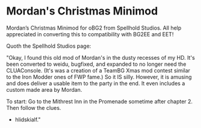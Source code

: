 # Mordan's Christmas Minimod
Mordan’s Christmas Minimod for oBG2 from Spellhold Studios.  All help appreciated in converting this to compatibility with BG2EE and EET!

Quoth the Spellhold Studios page:

"Okay, I found this old mod of Mordan's in the dusty recesses of my HD. It's been converted to weidu, bugfixed, and expanded to no longer need the CLUAConsole. (It's was a creation of a TeamBG Xmas mod contest similar to the Iron Modder ones of FWP fame.) So it IS silly. However, it is amusing and does deliver a usable item to the party in the end. It even includes a custom made area by Mordan.

To start: Go to the Mithrest Inn in the Promenade sometime after chapter 2. Then follow the clues.
- hlidskialf."
